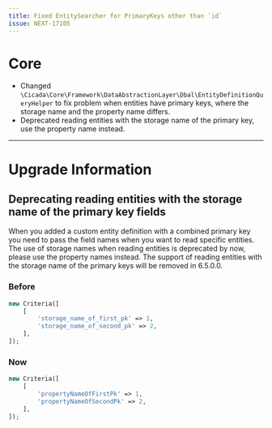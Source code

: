 ```yaml
---
title: Fixed EntitySearcher for PrimaryKeys other than `id`
issue: NEXT-17105
---
```

# Core
* Changed `\Cicada\Core\Framework\DataAbstractionLayer\Dbal\EntityDefinitionQueryHelper` to fix problem when entities have primary keys, where the storage name and the property name differs.
* Deprecated reading entities with the storage name of the primary key, use the property name instead. 
___
# Upgrade Information

## Deprecating reading entities with the storage name of the primary key fields

When you added a custom entity definition with a combined primary key you need to pass the field names when you want to read specific entities.
The use of storage names when reading entities is deprecated by now, please use the property names instead.
The support of reading entities with the storage name of the primary keys will be removed in 6.5.0.0.

### Before
```php
new Criteria([
    [
        'storage_name_of_first_pk' => 1,
        'storage_name_of_second_pk' => 2,
    ],
]);
```

### Now
```php
new Criteria([
    [
        'propertyNameOfFirstPk' => 1,
        'propertyNameOfSecondPk' => 2,
    ],
]);
```
